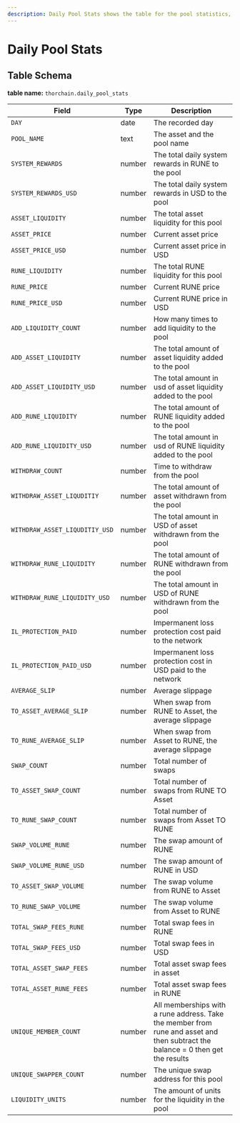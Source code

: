 ```yaml
---
description: Daily Pool Stats shows the table for the pool statistics, broken down by daily
---
```


# Daily Pool Stats

## Table Schema <a href="#table-schema" id="table-schema"></a>

**table name:** `thorchain.daily_pool_stats`

| Field                          | Type   | Description                                                                                                                     |
| ------------------------------ | ------ | ------------------------------------------------------------------------------------------------------------------------------- |
| `DAY`                          | date   | The recorded day                                                                                                                |
| `POOL_NAME`                    | text   | The asset and the pool name                                                                                                     |
| `SYSTEM_REWARDS`               | number | The total daily system rewards in RUNE to the pool                                                                              |
| `SYSTEM_REWARDS_USD`           | number | The total daily system rewards in USD to the pool                                                                               |
| `ASSET_LIQUIDITY`              | number | The total asset liquidity for this pool                                                                                         |
| `ASSET_PRICE`                  | number | Current asset price                                                                                                             |
| `ASSET_PRICE_USD`              | number | Current asset price in USD                                                                                                      |
| `RUNE_LIQUIDITY`               | number | The total RUNE liquidity for this pool                                                                                          |
| `RUNE_PRICE`                   | number | Current RUNE price                                                                                                              |
| `RUNE_PRICE_USD`               | number | Current RUNE price in USD                                                                                                       |
| `ADD_LIQUIDITY_COUNT`          | number | How many times to add liquidity to the pool                                                                                     |
| `ADD_ASSET_LIQUIDITY`          | number | The total amount of asset liquidity added to the pool                                                                           |
| `ADD_ASSET_LIQUIDITY_USD`      | number | The total amount in usd of asset liquidity added to the pool                                                                    |
| `ADD_RUNE_LIQUIDITY`           | number | The total amount of RUNE liquidity added to the pool                                                                            |
| `ADD_RUNE_LIQUIDITY_USD`       | number | The total amount in usd of RUNE liquidity added to the pool                                                                     |
| `WITHDRAW_COUNT`               | number | Time to withdraw from the pool                                                                                                  |
| `WITHDRAW_ASSET_LIQUDITIY`     | number | The total amount of asset withdrawn from the pool                                                                               |
| `WITHDRAW_ASSET_LIQUDITIY_USD` | number | The total amount in USD of asset withdrawn from the pool                                                                        |
| `WITHDRAW_RUNE_LIQUIDITY`      | number | The total amount of RUNE withdrawn from the pool                                                                                |
| `WITHDRAW_RUNE_LIQUIDITY_USD`  | number | The total amount in USD of RUNE withdrawn from the pool                                                                         |
| `IL_PROTECTION_PAID`           | number | Impermanent loss protection cost paid to the network                                                                            |
| `IL_PROTECTION_PAID_USD`       | number | Impermanent loss protection cost in USD paid to the network                                                                     |
| `AVERAGE_SLIP`                 | number | Average slippage                                                                                                                |
| `TO_ASSET_AVERAGE_SLIP`        | number | When swap from RUNE to Asset, the average slippage                                                                              |
| `TO_RUNE_AVERAGE_SLIP`         | number | When swap from Asset to RUNE, the average slippage                                                                              |
| `SWAP_COUNT`                   | number | Total number of swaps                                                                                                           |
| `TO_ASSET_SWAP_COUNT`          | number | Total number of swaps from RUNE TO Asset                                                                                        |
| `TO_RUNE_SWAP_COUNT`           | number | Total number of swaps from Asset TO RUNE                                                                                        |
| `SWAP_VOLUME_RUNE`             | number | The swap amount of RUNE                                                                                                         |
| `SWAP_VOLUME_RUNE_USD`         | number | The swap amount of RUNE in USD                                                                                                  |
| `TO_ASSET_SWAP_VOLUME`         | number | The swap volume from RUNE to Asset                                                                                              |
| `TO_RUNE_SWAP_VOLUME`          | number | The swap volume from Asset to RUNE                                                                                              |
| `TOTAL_SWAP_FEES_RUNE`         | number | Total swap fees in RUNE                                                                                                         |
| `TOTAL_SWAP_FEES_USD`          | number | Total swap fees in USD                                                                                                          |
| `TOTAL_ASSET_SWAP_FEES`        | number | Total asset swap fees in asset                                                                                                  |
| `TOTAL_ASSET_RUNE_FEES`        | number | Total asset swap fees in RUNE                                                                                                   |
| `UNIQUE_MEMBER_COUNT`          | number | All memberships with a rune address. Take the member from rune and asset and then subtract the balance = 0 then get the results |
| `UNIQUE_SWAPPER_COUNT`         | number | The unique swap address for this pool                                                                                           |
| `LIQUIDITY_UNITS`              | number | The amount of units for the liquidity in the pool                                                                               |
